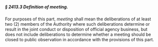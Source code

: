##### § 2413.3 Definition of meeting. #####

For purposes of this part, *meeting* shall mean the deliberations of at least two (2) members of the Authority where such deliberations determine or result in the joint conduct or disposition of official agency business, but does not include deliberations to determine whether a meeting should be closed to public observation in accordance with the provisions of this part.